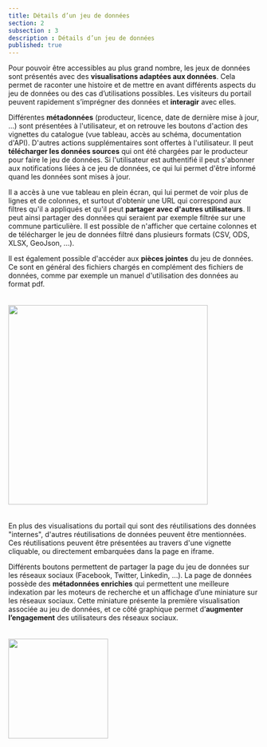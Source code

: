 ```yaml
---
title: Détails d’un jeu de données
section: 2
subsection : 3
description : Détails d’un jeu de données
published: true
---
```

Pour pouvoir être accessibles au plus grand nombre, les jeux de données sont présentés avec des **visualisations adaptées aux données**. Cela permet de raconter une histoire et de mettre en avant différents aspects du jeu de données ou des cas d’utilisations possibles. Les visiteurs du portail peuvent rapidement s’imprégner des données et **interagir** avec elles.

Différentes **métadonnées** (producteur, licence, date de dernière mise à jour, ...) sont présentées à l'utilisateur, et on retrouve les boutons d'action des vignettes du catalogue (vue tableau, accès au schéma, documentation d'API). D'autres actions supplémentaires sont offertes à l'utilisateur. Il peut **télécharger les données sources** qui ont été chargées par le producteur pour faire le jeu de données. Si l'utilisateur est authentifié il peut s'abonner aux notifications liées à ce jeu de données, ce qui lui permet d'être informé quand les données sont mises à jour.

Il a accès à une vue tableau en plein écran, qui lui permet de voir plus de lignes et de colonnes, et surtout d'obtenir une URL qui correspond aux filtres qu'il a appliqués et qu'il peut **partager avec d'autres utilisateurs**. Il peut ainsi partager des données qui seraient par exemple filtrée sur une commune particulière. Il est possible de n'afficher que certaine colonnes et de télécharger le jeu de données filtré dans plusieurs formats (CSV, ODS, XLSX, GeoJson, ...).

Il est également possible d'accéder aux **pièces jointes** du jeu de données. Ce sont en général des fichiers chargés en complément des fichiers de données, comme par exemple un manuel d'utilisation des données au format pdf.

<img src="./images/functional-presentation/detail-2.jpg"
     height="400" style="margin:20px auto;" />

En plus des visualisations du portail qui sont des réutilisations des données "internes", d'autres réutilisations de données peuvent être mentionnées. Ces réutilisations peuvent être présentées au travers d'une vignette cliquable, ou directement embarquées dans la page en iframe.

Différents boutons permettent de partager la page du jeu de données sur les réseaux sociaux (Facebook, Twitter, Linkedin, ...). La page de données possède des **métadonnées enrichies** qui permettent une meilleure indexation par les moteurs de recherche et un affichage d’une miniature sur les réseaux sociaux. Cette miniature présente la première visualisation associée au jeu de données, et ce côté graphique permet d’**augmenter l’engagement** des utilisateurs des réseaux sociaux.

<img src="./images/functional-presentation/detail-3.jpg"
     height="200" style="margin:20px auto;" />
